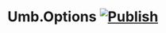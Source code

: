 # Umb.Options [![Publish](https://github.com/harikrishna43/Umb.Options/actions/workflows/publish.yml/badge.svg?branch=main&event=release)](https://github.com/harikrishna43/Umb.Options/actions/workflows/publish.yml)
